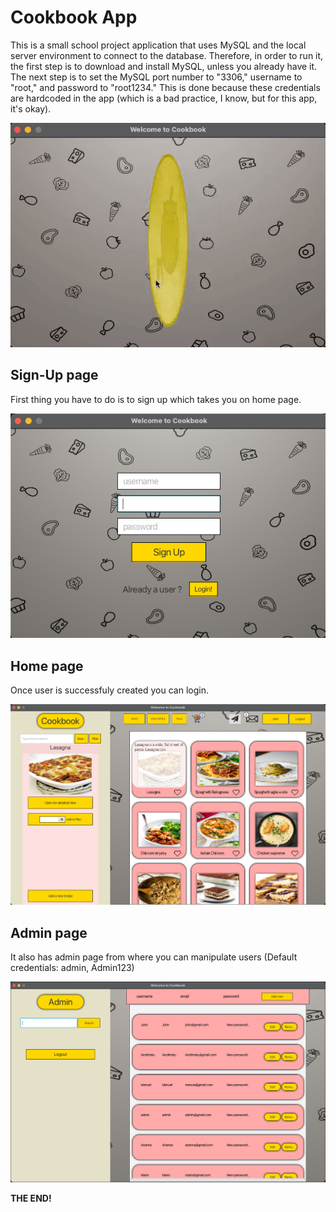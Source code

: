 # Cookbook App

This is a small school project application that uses MySQL and the local server environment to connect to the database. Therefore, in order to run it, the first step is to download and install MySQL, unless you already have it. The next step is to set the MySQL port number to "3306," username to "root," and password to "root1234." This is done because these credentials are hardcoded in the app (which is a bad practice, I know, but for this app, it's okay).


<!-- **Some pics From the App** -->
<p align="center">
  <img src="img/login.gif" />
</p>


## Sign-Up page
First thing you have to do is to sign up which takes you on home page.

![signUp](img/signup.png)

## Home page
Once user is successfuly created you can login.

![signUp](img/main.png)

## Admin page
It also has admin page from where you can manipulate users (Default credentials: admin, Admin123)

![signUp](img/admin.png)




**THE END!**

